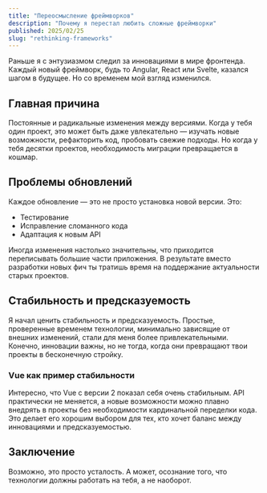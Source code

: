 ```yaml
---
title: "Переосмысление фреймворков"
description: "Почему я перестал любить сложные фреймворки"
published: 2025/02/25
slug: "rethinking-frameworks"
---
```


Раньше я с энтузиазмом следил за инновациями в мире фронтенда. Каждый новый фреймворк, будь то Angular, React или Svelte, казался шагом в будущее. Но со временем мой взгляд изменился.

## Главная причина

Постоянные и радикальные изменения между версиями. Когда у тебя один проект, это может быть даже увлекательно — изучать новые возможности, рефакторить код, пробовать свежие подходы. Но когда у тебя десятки проектов, необходимость миграции превращается в кошмар.

## Проблемы обновлений

Каждое обновление — это не просто установка новой версии. Это:

- Тестирование
- Исправление сломанного кода
- Адаптация к новым API

Иногда изменения настолько значительны, что приходится переписывать большие части приложения. В результате вместо разработки новых фич ты тратишь время на поддержание актуальности старых проектов.

## Стабильность и предсказуемость

Я начал ценить стабильность и предсказуемость. Простые, проверенные временем технологии, минимально зависящие от внешних изменений, стали для меня более привлекательными. Конечно, инновации важны, но не тогда, когда они превращают твои проекты в бесконечную стройку.

### Vue как пример стабильности

Интересно, что Vue с версии 2 показал себя очень стабильным. API практически не меняется, а новые возможности можно плавно внедрять в проекты без необходимости кардинальной переделки кода. Это делает его хорошим выбором для тех, кто хочет баланс между инновациями и предсказуемостью.

## Заключение

Возможно, это просто усталость. А может, осознание того, что технологии должны работать на тебя, а не наоборот.
